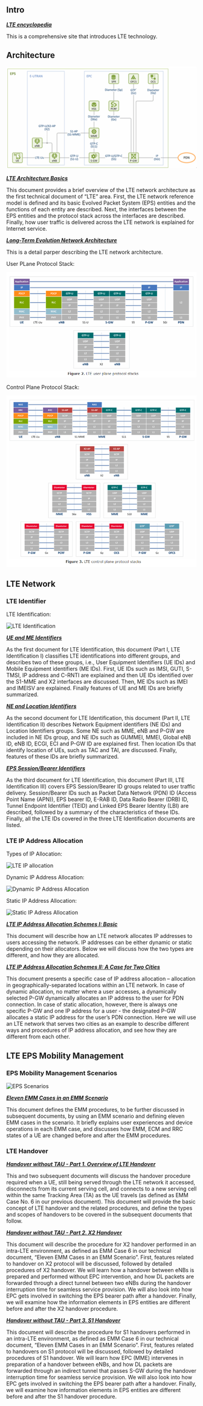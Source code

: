 
## **Intro**

[***LTE encyclopedia***](https://sites.google.com/site/lteencyclopedia/home)

This is a comprehensive site that introduces LTE technology.

## **Architecture**

![LTE Architecture](images/LTE_architecture.png)

[***LTE Architecture Basics***](https://www.netmanias.com/en/post/techdocs/5904/lte-network-architecture/lte-network-architecture-basic)

This document provides a brief overview of the LTE network architecture as the first technical document of “LTE” area. First, the LTE network reference model is defined and its basic Evolved Packet System (EPS) entities and the functions of each entity are described. Next, the interfaces between the EPS entities and the protocol stack across the interfaces are described. Finally, how user traffic is delivered across the LTE network is explained for Internet service.

[***Long-Term Evolution Network Architecture***](../Resources/Long-term_evolution_network_architecture.pdf)

This is a detail parper describing the LTE network architecture.

User PLane Protocol Stack:

![LTE Protocol Stack](images/LTE_user_plane_protocol_stack.png)

Control Plane Protocol Stack:

![LTE Protocol Stack Control](images/LTE_control_plane_protocol.png)

## **LTE Network**

### **LTE Identifier**

LTE Identification:

![LTE Identification](https://www.netmanias.com/en/?m=attach&no=3068)

[***UE and ME Identifiers***](https://www.netmanias.com/en/?m=view&id=techdocs&no=5905&tag=80&page=4)

As the first document for LTE Identification, this document (Part I, LTE Identification I) classifies LTE identifications into different groups, and describes two of these groups, i.e., User Equipment Identifiers (UE IDs) and Mobile Equipment identifiers (ME IDs). First, UE IDs such as IMSI, GUTI, S-TMSI, IP address and C-RNTI are explained and then UE IDs identified over the S1-MME and X2 interfaces are discussed. Then, ME IDs such as IMEI and IMEISV are explained. Finally features of UE and ME IDs are briefly summarized.


[***NE and Location Identifiers***](https://www.netmanias.com/en/?m=view&id=techdocs&no=5906&tag=80&page=4)

As the second document for LTE Identification, this document (Part II, LTE Identification II) describes Network Equipment identifiers (NE IDs) and Location Identifiers groups. Some NE such as MME, eNB and P-GW are included in NE IDs group, and NE IDs such as GUMMEI, MMEI, Global eNB ID, eNB ID, ECGI, ECI and P-GW ID are explained first. Then location IDs that identify location of UEs, such as TAC and TAI, are discussed. Finally, features of these IDs are briefly summarized.

[***EPS Session/Bearer Identifiers***](https://www.netmanias.com/en/?m=view&id=techdocs&no=5907)

As the third document for LTE Identification, this document (Part III, LTE Identification III) covers EPS Session/Bearer ID groups related to user traffic delivery. Session/Bearer IDs such as Packet Data Network (PDN) ID (Access Point Name (APN)), EPS bearer ID, E-RAB ID, Data Radio Bearer (DRB) ID, Tunnel Endpoint Identifier (TEID) and Linked EPS Bearer Identity (LBI) are described, followed by a summary of the characteristics of these IDs. Finally, all the LTE IDs covered in the three LTE Identification documents are listed.

### **LTE IP Address Allocation**

Types of IP Allocation:

![LTE IP allocation](https://www.netmanias.com/en/?m=attach&no=17118)

Dynamic IP Address Allocation:

![Dynamic IP Address Allocation](https://www.netmanias.com/en/?m=attach&no=17117)

Static IP Address Allocation:

![Static IP Adress Allocation](https://www.netmanias.com/en/?m=attach&no=17116)

[***LTE IP Address Allocation Schemes I: Basic***](https://www.netmanias.com/en/?m=view&id=techdocs&no=7246&tag=80)

This document will describe how an LTE network allocates IP addresses to users accessing the network. IP addresses can be either dynamic or static depending on their allocators. Below we will discuss how the two types are different, and how they are allocated.


[***LTE IP Address Allocation Schemes II: A Case for Two Cities***](https://www.netmanias.com/en/?m=view&id=techdocs&no=7257)


This document presents a specific case of IP address allocation – allocation in geographically-separated locations within an LTE network. In case of dynamic allocation, no matter where a user accesses, a dynamically selected P-GW dynamically allocates an IP address to the user for PDN connection. In case of static allocation, however, there is always one specific P-GW and one IP address for a user - the designated P-GW allocates a static IP address for the user’s PDN connection. Here we will use an LTE network that serves two cities as an example to describe different ways and procedures of IP address allocation, and see how they are different from each other.

## **LTE EPS Mobility Management**

### EPS Mobility Management Scenarios

![EPS Scenarios](https://www.netmanias.com/en/?m=attach&no=3423)

[***Eleven EMM Cases in an EMM Scenario***](https://www.netmanias.com/en/?m=view&id=techdocs&no=6002)

This document defines the EMM procedures, to be further discussed in subsequent documents, by using an EMM scenario and defining eleven EMM cases in the scenario. It briefly explains user experiences and device operations in each EMM case, and discusses how EMM, ECM and RRC states of a UE are changed before and after the EMM procedures.

### **LTE Handover**

[***Handover without TAU - Part 1. Overview of LTE Handover***](https://www.netmanias.com/en/?m=view&id=techdocs&no=6224)

This and two subsequent documents will discuss the handover procedure required when a UE, still being served through the LTE network it accessed, disconnects from its current serving cell, and connects to a new serving cell within the same Tracking Area (TA) as the UE travels (as defined as EMM Case No. 6 in our previous document). This document will provide the basic concept of LTE handover and the related procedures, and define the types and scopes of handovers to be covered in the subsequent documents that follow.

[***Handover without TAU - Part 2. X2 Handover***](https://www.netmanias.com/en/?m=view&id=techdocs&no=6257)

This document will describe the procedure for X2 handover performed in an intra-LTE environment, as defined as EMM Case 6 in our technical document, “Eleven EMM Cases in an EMM Scenario”. First, features related to handover on X2 protocol will be discussed, followed by detailed procedures of X2 handover. We will learn how a handover between eNBs is prepared and performed without EPC intervention, and how DL packets are forwarded through a direct tunnel between two eNBs during the handover interruption time for seamless service provision. We will also look into how EPC gets involved in switching the EPS bearer path after a handover. Finally, we will examine how the information elements in EPS entities are different before and after the X2 handover procedure.

[***Handover without TAU - Part 3. S1 Handover***](https://www.netmanias.com/en/?m=view&id=techdocs&no=6286)

This document will describe the procedure for S1 handovers performed in an intra-LTE environment, as defined as EMM Case 6 in our technical document, “Eleven EMM Cases in an EMM Scenario”. First, features related to handovers on S1 protocol will be discussed, followed by detailed procedures of S1 handover. We will learn how EPC (MME) intervenes in preparation of a handover between eNBs, and how DL packets are forwarded through an indirect tunnel that passes S-GW during the handover interruption time for seamless service provision. We will also look into how EPC gets involved in switching the EPS bearer path after a handover. Finally, we will examine how information elements in EPS entities are different before and after the S1 handover procedure.
